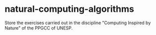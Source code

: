 # natural-computing-algorithms
Store the exercises carried out in the discipline "Computing Inspired by Nature" of the PPGCC of UNESP.
